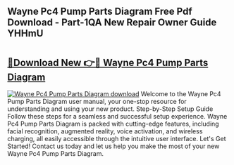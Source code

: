 ## Wayne Pc4 Pump Parts Diagram Free Pdf Download - Part-1QA New Repair Owner Guide YHHmU

# <h2><a href="http://dfurz9.blite.top/?on=Wayne+Pc4+Pump+Parts+Diagram">🔗Download New 👉🔴 Wayne Pc4 Pump Parts Diagram</a></h2>

[![Wayne Pc4 Pump Parts Diagram download](https://i.imgur.com/lujVjoI.png)](http://dfurz9.blite.top/?on=Wayne+Pc4+Pump+Parts+Diagram)
Welcome to the Wayne Pc4 Pump Parts Diagram user manual, your one-stop resource for understanding and using your new product. Step-by-Step Setup Guide Follow these steps for a seamless and successful setup experience. Wayne Pc4 Pump Parts Diagram is packed with cutting-edge features, including facial recognition, augmented reality, voice activation, and wireless charging, all easily accessible through the intuitive user interface. Let's Get Started! Contact us today and let us help you make the most of your new Wayne Pc4 Pump Parts Diagram.
